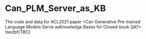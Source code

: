 # Can_PLM_Server_as_KB
The code and data for ACL2021 paper <Can Generative Pre-trained Language Models Serve asKnowledge Bases for Closed-book QA?>
\textbf{TBC}
